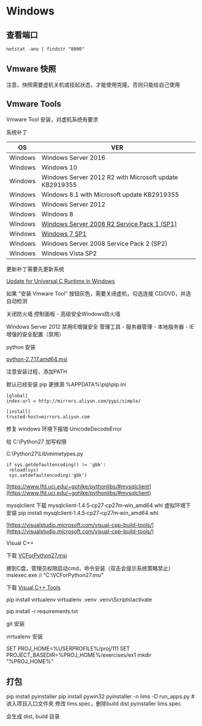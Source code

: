 # Windows

## 查看端口

```
netstat -ano | findstr "8000"
```


## Vmware 快照

注意，快照需要虚机关机或挂起状态，才能使用克隆。否则只能给自己使用

## Vmware Tools
Vmware Tool 安装，对虚机系统有要求

系统补丁

OS | VER
--- | ---
Windows | Windows Server 2016
Windows | Windows 10
Windows | Windows Server 2012 R2 with Microsoft update KB2919355
Windows | Windows 8.1 with Microsoft update KB2919355
Windows | Windows Server 2012
Windows | Windows 8
Windows | [Windows Server 2008 R2 Service Pack 1 (SP1)](https://www.microsoft.com/zh-CN/download/details.aspx?id=5842)
Windows | [Windows 7 SP1](https://www.microsoft.com/zh-CN/download/details.aspx?id=5842)
Windows | Windows Server 2008 Service Pack 2 (SP2)
Windows | Windows Vista SP2

更新补丁需要先更新系统

[Update for Universal C Runtime in Windows](https://support.microsoft.com/en-us/help/2999226/update-for-universal-c-runtime-in-windows)

如果 "安装 Vmware Tool" 按钮灰色，需要关闭虚机，勾选连接 CD/DVD，并选自动检测

关闭防火墙
控制面板 - 高级安全Windows防火墙

Windows Server 2012 禁用IE增强安全
管理工具 - 服务器管理 - 本地服务器 - IE增强的安全配置（禁用）

python 安装

[python-2.7.17.amd64.msi](https://www.python.org/ftp/python/2.7.17/python-2.7.17.amd64.msi)

注意安装过程，添加PATH



默认已经安装 pip
更换源
%APPDATA%\pip\pip.ini
```
[global]
index-url = http://mirrors.aliyun.com/pypi/simple/

[install]
trusted-host=mirrors.aliyun.com
```

修复 windows 环境下报错 UnicodeDecodeError

给 C:\Python27 加写权限

C:\Python27\Lib\mimetypes.py
```
if sys.getdefaultencoding() != 'gbk': 
 reload(sys) 
 sys.setdefaultencoding('gbk')
```


[https://www.lfd.uci.edu/~gohlke/pythonlibs/#mysqlclient](https://www.lfd.uci.edu/~gohlke/pythonlibs/#mysqlclient)

mysqlclient
下载 mysqlclient‑1.4.5‑cp27‑cp27m‑win_amd64.whl
虚拟环境下安装
pip install mysqlclient‑1.4.5‑cp27‑cp27m‑win_amd64.whl

[https://visualstudio.microsoft.com/visual-cpp-build-tools/](https://visualstudio.microsoft.com/visual-cpp-build-tools/)

Visual C++

下载 [VCForPython27.msi](https://aka.ms/vcpython27)

挪到C盘，管理员权限启动cmd，命令安装（双击会提示系统策略禁止）
msiexec.exe /i "C:\VCForPython27.msi"

下载 [Visual C++ Tools](https://aka.ms/vs/16/release/RemoteTools.amd64ret.chs.exe)


pip install virtualenv
virtualenv .venv
.venv\Scripts\activate


pip install -r requirements.txt

git 安装

virtualenv 安装


SET PROJ_HOME=%USERPROFILE%/proj/111
SET PROJECT_BASEDIR=%PROJ_HOME%/exercises/ex1
mkdir "%PROJ_HOME%"

## 打包

pip install pyinstaller
pip install pywin32
pyinstaller -n lims -D run_apps.py  # 进入项目入口文件夹
修改 lims.spec，删除build dist
pyinstaller lims.spec

会生成 dist, build 目录
